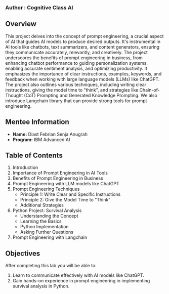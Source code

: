 
### **Author : Cognitive Class AI**

## Overview
This project delves into the concept of prompt engineering, a crucial aspect of AI that guides AI models to produce desired outputs. It's instrumental in AI tools like chatbots, text summarizers, and content generators, ensuring they communicate accurately, relevantly, and creatively. The project underscores the benefits of prompt engineering in business, from enhancing chatbot performance to guiding personalization systems, enabling accurate sentiment analysis, and optimizing productivity. It emphasizes the importance of clear instructions, examples, keywords, and feedback when working with large language models (LLMs) like ChatGPT. The project also outlines various techniques, including writing clear instructions, giving the model time to "think", and strategies like Chain-of-Thought (CoT) Prompting and Generated Knowledge Prompting. We also introduce Langchain library that can provide strong tools for prompt engineering.

## Mentee Information
- **Name:** Diast Febrian Senja Anugrah
- **Program:** IBM Advanced AI

## Table of Contents
1. Introduction
2. Importance of Prompt Engineering in AI Tools
3. Benefits of Prompt Engineering in Business
4. Prompt Engineering with LLM models like ChatGPT
5. Prompt Engineering Techniques
    - Principle 1: Write Clear and Specific Instructions
    - Principle 2: Give the Model Time to "Think"
    - Additional Strategies
6. Python Project: Survival Analysis
    - Understanding the Concept
    - Learning the Basics
    - Python Implementation
    - Asking Further Questions
7. Prompt Engineering with Langchain

## Objectives
After completing this lab you will be able to:
1. Learn to communicate effectively with AI models like ChatGPT.
2. Gain hands-on experience in prompt engineering in implementing survival analysis in Python.
